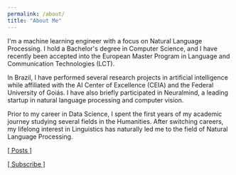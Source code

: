```yaml
---
permalink: /about/
title: "About Me"
---
```


I'm a machine learning engineer with a focus on Natural Language Processing. I hold a Bachelor's degree in Computer Science, and I have recently been accepted into the European Master Program in Language and Communication Technologies (LCT).

In Brazil, I have performed several research projects in artificial intelligence while affiliated with the AI Center of Excellence (CEIA) and the Federal University of Goiás. I have also briefly participated in Neuralmind, a leading startup in natural language processing and computer vision.

Prior to my career in Data Science, I spent the first years of my academic journey studying several fields in the Humanities. After switching careers, my lifelong interest in Linguistics has naturally led me to the field of Natural Language Processing.

[\[ Posts \]](https://ruanchaves.github.io/categories/)  

[\[ Subscribe \]](https://ruanchaves.github.io/subscribe/)
